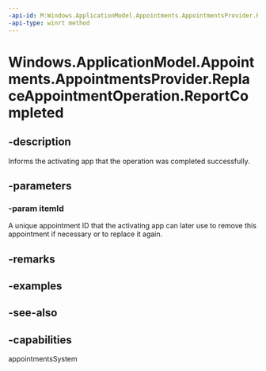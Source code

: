 ```yaml
---
-api-id: M:Windows.ApplicationModel.Appointments.AppointmentsProvider.ReplaceAppointmentOperation.ReportCompleted(System.String)
-api-type: winrt method
---
```


<!-- Method syntax
public void ReportCompleted(System.String itemId)
-->

# Windows.ApplicationModel.Appointments.AppointmentsProvider.ReplaceAppointmentOperation.ReportCompleted

## -description
Informs the activating app that the operation was completed successfully.

## -parameters
### -param itemId
A unique appointment ID that the activating app can later use to remove this appointment if necessary or to replace it again.

## -remarks

## -examples

## -see-also

## -capabilities
appointmentsSystem
